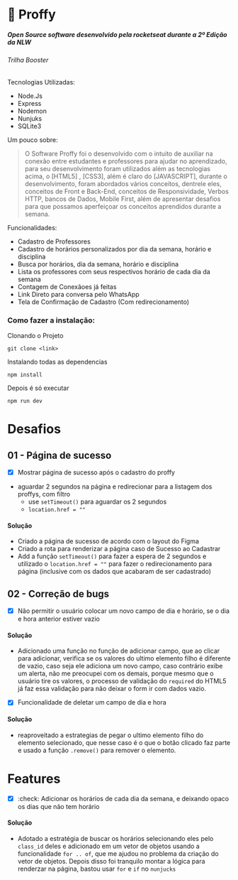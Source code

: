 # :school: Proffy
##### Open Source software desenvolvido pela rocketseat durante a 2º Edição da NLW #####
###### Trilha Booster
Tecnologias Utilizadas:
  - Node.Js
  - Express
  - Nodemon
  - Nunjuks
  - SQLite3

Um pouco sobre:
> O Software Proffy foi o desenvolvido com o intuito de auxiliar na conexão entre estudantes e professores para ajudar no aprendizado, para seu desenvolvimento foram utilizados além as tecnologias acima, o [HTML5] ,  [CSS3], além é claro do [JAVASCRIPT], durante o desenvolvimento, foram abordados vários conceitos, dentrele eles, conceitos de Front e Back-End, conceitos de Responsividade, Verbos HTTP, bancos de Dados, Mobile First, além de apresentar desafios para que possamos aperfeiçoar os conceitos aprendidos durante a semana.

Funcionalidades:
  - Cadastro de Professores
  - Cadastro de horários personalizados por dia da semana, horário e disciplina
  - Busca por horários, dia da semana, horário e disciplina
  - Lista os professores com seus respectivos horário de cada dia da semana
  - Contagem de Conexãoes já feitas
  - Link Direto para conversa pelo WhatsApp
  - Tela de Confirmação de Cadastro (Com redirecionamento)


### Como fazer a instalação:
 
 Clonando o Projeto
 
 ```
 git clone <link>
 ```
 
 Instalando todas as dependencias
 
 ```
 npm install
 ```
 
 Depois é só executar
 
 ```
 npm run dev
 ```

# Desafios

## 01 - Página de sucesso

- [x] Mostrar página de sucesso após o cadastro do proffy
- aguardar 2 segundos na página e redirecionar para a listagem dos proffys, com filtro
    - use `setTimeout()` para aguardar os 2 segundos
    - `location.href = ""`
#### Solução
 - Criado a página de sucesso de acordo com o layout do Figma
 - Criado a rota para renderizar a página caso de Sucesso ao Cadastrar
 - Add a função `setTimeout()` para fazer a espera de 2 segundos e utilizado o `location.href = ""` para fazer o redirecionamento para página (inclusive com os dados que acabaram de ser cadastrado)

## 02 - Correção de bugs

- [x] Não permitir o usuário colocar um novo campo de dia e horário, se o dia e hora anterior estiver vazio
#### Solução
 - Adicionado uma função no função de adicionar campo, que ao clicar para adicionar, verifica se os valores do ultimo elemento filho é diferente de vazio, caso seja ele adiciona um novo campo, caso contrário exibe um alerta, não me preocupei com os demais, porque mesmo que o usuário tire os valores, o processo de validação do `required` do HTML5 já faz essa validação para não deixar o form ir com dados vazio.
 
- [x] Funcionalidade de deletar um campo de dia e hora
#### Solução
 - reaproveitado a estrategias de pegar o ultimo elemento filho do elemento selecionado, que nesse caso é o que o botão clicado faz parte e usado a função `.remove()` para remover o elemento.
 
 # Features

 - [x] :check: Adicionar os horários de cada dia da semana, e deixando opaco os dias que não tem horário
 
 #### Solução
  - Adotado a estratégia de buscar os horários selecionando eles pelo `class_id` deles e adicionado em um vetor de objetos usando a funcionalidade `for .. of`, que me ajudou no problema da criação do vetor de objetos. Depois disso foi tranquilo montar a lógica para renderzar na página, bastou usar `for` e `if` no `nunjucks `
